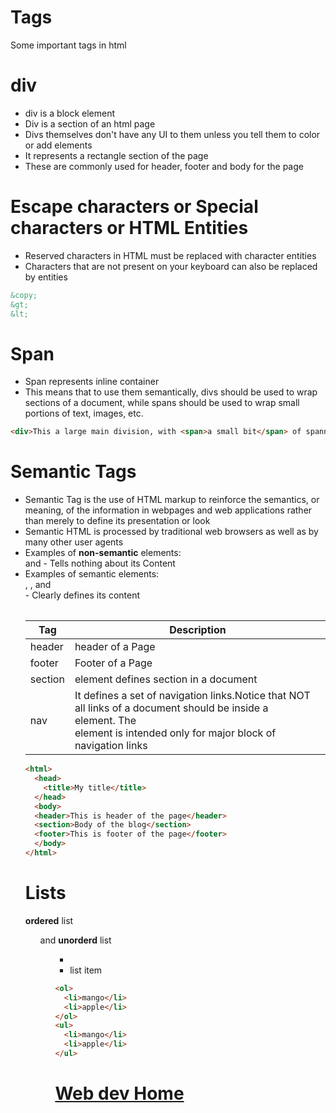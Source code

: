 # Tags
Some important tags in html
# div
- div is a block element
- Div is a section of an html page
- Divs themselves don't have any UI to them unless you tell them to color or add elements
- It represents a rectangle section of the page
- These are commonly used for header, footer and body for the page

# Escape characters or Special characters or HTML Entities
- Reserved characters in HTML must be replaced with character entities
- Characters that are not present on your keyboard can also be replaced by entities
```html
&copy;
&gt;
&lt;
```

# Span
- Span represents inline container
- This means that to use them semantically, divs should be used to wrap sections of a document, while spans should be used to wrap small portions of text, images, etc.

```html
<div>This a large main division, with <span>a small bit</span> of spanned text!</div>
```

# Semantic Tags
- Semantic Tag  is the use of HTML markup to reinforce the semantics, or meaning, of the information in webpages and web applications rather than merely to define its presentation or look
- Semantic HTML is processed by traditional web browsers as well as by many other user agents
- Examples of **non-semantic** elements: <div> and <span> - Tells nothing about its Content
- Examples of semantic elements: <form>, <table>, and <article> - Clearly defines its content


Tag|Description
---|---
header| header of a Page
footer| Footer of a Page
section| element defines section in a document
nav| It defines a set of navigation links.Notice that NOT all links of a document should be inside a <nav> element. The <nav> element is intended only for major block of navigation links

```html
<html>
  <head>
    <title>My title</title>
  </head>
  <body>
  <header>This is header of the page</header>
  <section>Body of the blog</section>
  <footer>This is footer of the page</footer>
  </body>
</html>
```
# Lists
**ordered** list **<ol>** and **unorderd** list **<ul>**
- **<li>** list item
```HTML
<ol>
  <li>mango</li>
  <li>apple</li>
</ol>
<ul>
  <li>mango</li>
  <li>apple</li>
</ul>
```


# [Web dev Home](index.html)
